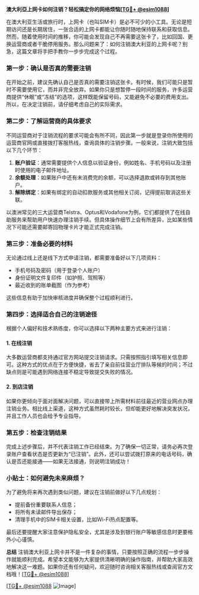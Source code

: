 **澳大利亞上网卡如何注销？轻松搞定你的网络烦恼[[TG💪+ @esim1088](https://t.me/s/esim1088)]**

在澳大利亚生活或旅行时，上网卡（也叫SIM卡）是必不可少的小工具。无论是短期访问还是长期居住，一张合适的上网卡都能让你随时随地保持联系和获取信息。然而，随着使用时间的推移，你可能会发现自己不再需要这张卡了，比如回国、更换运营商或者干脆停用服务。那么问题来了：如何注销澳大利亚的上网卡呢？别急，这篇文章将手把手教你一步步完成这个过程。

### 第一步：确认是否真的需要注销

在开始之前，建议先确认自己是否真的需要注销这张卡。有时候，我们可能只是暂时不需要使用它，而并非完全放弃。如果你只是想暂停一段时间的服务，许多运营商提供“休眠”或“冻结”的选项，这样既能保留号码，又能避免不必要的费用支出。所以，在决定注销前，请仔细考虑自己的实际需求。

### 第二步：了解运营商的具体要求

不同运营商对于注销流程的要求可能会有所不同，因此第一步就是登录你所使用的运营商官网或直接拨打客服热线，查询具体的注销步骤。一般来说，注销大致包括以下几个环节：

1. **账户验证**：通常需要提供个人信息以验证身份，例如姓名、手机号码以及注册时使用的电子邮件地址。
2. **余额处理**：如果账户中还有未消费完的余额，可以选择退款或转存到其他账户。
3. **解除绑定**：如果有绑定的自动扣款服务或其他相关订阅，记得提前取消这些关联。

以澳洲常见的三大运营商Telstra、Optus和Vodafone为例，它们都提供了在线自助服务来帮助用户快速办理注销手续。但具体操作细节上会有所差异，比如某些情况下可能还需要邮寄回物理卡片才能正式完成注销。

### 第三步：准备必要的材料

无论通过线上还是线下方式申请注销，都需要准备好以下几项资料：
- 手机号码及密码（用于登录个人账户）
- 身份证明文件复印件（如护照、驾照等）
- 最近收到的账单截图（作为参考）

这些信息有助于加快审核进度并确保整个过程顺利进行。

### 第四步：选择适合自己的注销途径

根据个人偏好和技术熟练度，你可以选择以下两种主要方式来进行注销：

#### 1. 在线注销
大多数运营商都支持通过官方网站提交注销请求。只需按照指引填写相关信息即可。这种方式的优点在于方便快捷，省去了亲自前往营业厅排队等候的时间；不过缺点则是可能遇到网络连接不稳定导致提交失败的情况。

#### 2. 到店注销
如果你更倾向于面对面解决问题，可以直接带上所需材料前往最近的营业网点办理注销业务。相比线上渠道，这种方式虽然耗时较长，但却能更好地解决突发状况，并且工作人员也会给予专业指导。

### 第五步：检查注销结果

完成上述步骤后，并不代表注销工作已经结束。为了确保一切正常，请务必再次登录账户查看状态是否更新为“已注销”。此外，还可以尝试拨打原来的电话号码，确认是否还能接通——如果无法接通，则说明注销成功！

### 小贴士：如何避免未来麻烦？

为了避免将来再次遇到类似问题，建议在注销前做好以下几点规划：
- 提前备份重要联系人信息；
- 将所有未读邮件导出保存；
- 清理手机中的SIM卡相关设置，比如Wi-Fi热点配置等。

最后还要提醒大家注意保护隐私安全，尤其是涉及到银行账户等敏感信息时更要格外小心谨慎。

**总结**
注销澳大利亚上网卡并不是一件复杂的事情，只要按照正确的流程一步步操作就能顺利完成。希望本文能够为大家提供清晰明确的操作指南，并帮助大家高效地解决这一难题。如果你还有任何疑问，欢迎随时咨询相关客服热线或查阅官方文档哦！[[TG💪+ @esim1088](https://t.me/s/esim1088)] 

[[TG💪+ @esim1088](https://t.me/s/esim1088) ![Image](https://i.postimg.cc/4NQfJmqS/Snipaste-2025-05-13-00-14-12.png)]